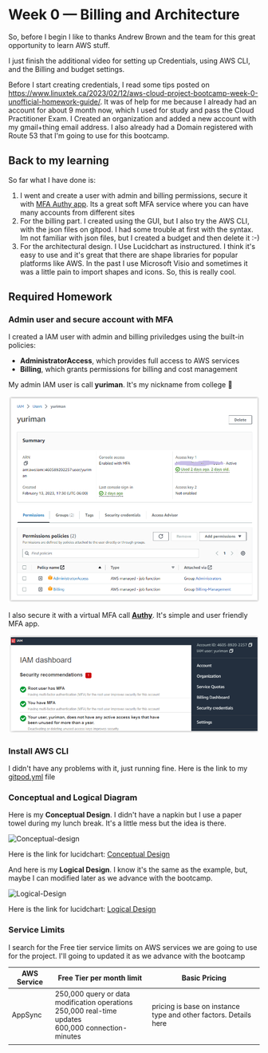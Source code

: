 # Week 0 — Billing and Architecture

So, before I begin I like to thanks Andrew Brown and the team for this great opportunity to learn AWS stuff.

I just finish the additional video for setting up Credentials, using AWS CLI, and the Billing and budget settings.

Before I start creating credentials, I read some tips posted on https://www.linuxtek.ca/2023/02/12/aws-cloud-project-bootcamp-week-0-unofficial-homework-guide/. It was of help for me because I already had an account for about 9 month now, which I used for study and pass the Cloud Practitioner Exam. I Created an organization and added a new account with my gmail+thing email address. I also already had a Domain registered with Route 53 that I'm going to use for this bootcamp.

## Back to my learning

So far what I have done is:
1. I went and create a user with admin and billing permissions, secure it with [MFA Authy app](https://authy.com/). Its a great soft MFA service where you can have many accounts from different sites
2. For the billing part. I created using the GUI, but I also try the AWS CLI, with the json files on gitpod. I had some trouble at first with the syntax. Im not familiar with json files, but I created a budget and then delete it :-) 
3. For the architectural design. I Use Lucidchart as instructured. I think it's easy to use and it's great that there are shape libraries for popular platforms like AWS. In the past I use Microsoft Visio and sometimes it was a little pain to import shapes and icons. So, this is really cool.

## Required Homework

### Admin user and secure account with MFA

I created a IAM user with admin and billing priviledges using the built-in policies: 
+ **AdministratorAccess**, which provides full access to AWS services
+ **Billing**, which grants permissions for billing and cost management

My admin IAM user is call **yuriman**. It's my nickname from college 🙂

![IAM user](images/AdminUser02.PNG)

I also secure it with a virtual MFA call [**Authy**](https://authy.com/). It's simple and user friendly MFA app.

![IAM user with MFA enabled](images/AdminUser03.PNG)

### Install AWS CLI

I didn't have any problems with it, just running fine. Here is the link to my [gitpod.yml](https://github.com/ymendozahn/aws-bootcamp-cruddur-2023/blob/61318ab0f599c0c6181d7959c2ed7f68e0c1a3a3/.gitpod.yml#L1-L10) file 


### Conceptual and Logical Diagram

Here is my **Conceptual Design**. I didn't have a napkin but I use a paper towel during my lunch break. It's a little mess but the idea is there. 

![Conceptual-design](https://user-images.githubusercontent.com/67177646/219129918-224cafa2-805f-4d6e-bc46-4119f3f93d25.jpeg)

Here is the link for lucidchart: [Conceptual Design](https://lucid.app/lucidchart/bfaf1319-01ed-4481-acee-d43a7c027719/edit?viewport_loc=-89%2C182%2C2048%2C962%2C0_0&invitationId=inv_993eed86-c418-4e16-a966-9d5a596c266b)

And here is my **Logical Design**. I know it's the same as the example, but, maybe I can modified later as we advance with the bootcamp.

<img width="542" alt="Logical-Design" src="https://user-images.githubusercontent.com/67177646/219122002-845f8285-c713-4c6c-9de8-ed5fbdce5689.PNG">

Here is the link for lucidchart: [Logical Design](https://lucid.app/lucidchart/ddfaf6f2-74a7-4d74-91a1-332448b12aae/edit?viewport_loc=-130%2C-13%2C2131%2C827%2CcbsxpdK4zMIe&invitationId=inv_9ca2c4c2-859f-49db-a63a-b4be8b03ac79)

### Service Limits

I search for the Free tier service limits on AWS services we are going to use for the project. I'll going to updated it as we advance with the bootcamp

 | AWS Service | Free Tier per month limit | Basic Pricing |
 | ----------- | ------------------------- | ------------- |
 | AppSync     | 250,000 query or data modification operations <br /> 250,000 real-time updates <br /> 600,000 connection-minutes | pricing is base on instance type and other factors. Details here |
 | | | |
 

